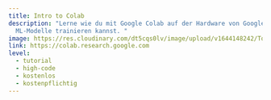 ```yaml
---
title: Intro to Colab
description: "Lerne wie du mit Google Colab auf der Hardware von Google
  ML-Modelle trainieren kannst. "
image: https://res.cloudinary.com/dt5cqs0lv/image/upload/v1644148242/Tools/Tutorial/Screenshot_2022-02-06_at_12-48-50_Google_Colaboratory_cxbx4u.jpg
link: https://colab.research.google.com
level:
  - tutorial
  - high-code
  - kostenlos
  - kostenpflichtig
---
```


